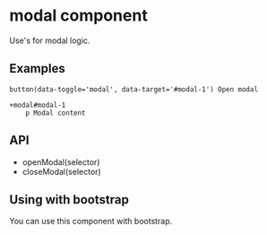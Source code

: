 # modal component

Use's for modal logic.

## Examples

```pug
button(data-toggle='modal', data-target='#modal-1') Open modal

+modal#modal-1
	p Modal content
```

## API

- openModal(selector)
- closeModal(selector)

## Using with bootstrap

You can use this component with bootstrap.
